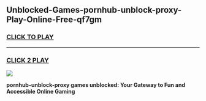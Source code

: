 
## Unblocked-Games-pornhub-unblock-proxy-Play-Online-Free-qf7gm
<h3>
<a href="https://premium76.site?title=pornhub-unblock-proxy&ref=26A">CLICK TO PLAY</a></h3>
<hr>

<h3>
<a href="https://premium76.site?title=pornhub-unblock-proxy&ref=26A">CLICK 2 PLAY</a>
  
</h3>

<a href="https://premium76.site?title=pornhub-unblock-proxy&ref=26A"><img src="https://clearcache.store/games.png"></a>


**pornhub-unblock-proxy games unblocked: Your Gateway to Fun and Accessible Online Gaming**
